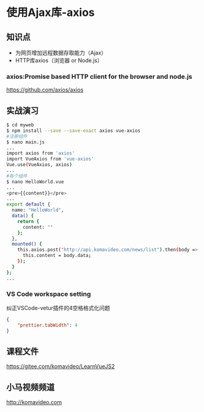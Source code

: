 使用Ajax库-axios
================

## 知识点

* 为网页增加远程数据存取能力（Ajax）
* HTTP库axios（浏览器 or Node.js）

### axios:Promise based HTTP client for the browser and node.js

https://github.com/axios/axios

## 实战演习

~~~bash
$ cd myweb
$ npm install --save --save-exact axios vue-axios
#注册组件
$ nano main.js
...
import axios from 'axios'
import VueAxios from 'vue-axios'
Vue.use(VueAxios, axios)
...
#各个组件
$ nano HelloWorld.vue
...
<pre>{{content}}</pre>
...
export default {
  name: "HelloWorld",
  data() {
    return {
      content: ""
    };
  },
  mounted() {
    this.axios.post("http://api.komavideo.com/news/list").then(body => {
      this.content = body.data;
    });
  }
};
...
~~~

### VS Code workspace setting

纠正VSCode-vetur插件的4空格格式化问题

~~~json
{
    "prettier.tabWidth": 4
}
~~~

## 课程文件

https://gitee.com/komavideo/LearnVueJS2

## 小马视频频道

http://komavideo.com
